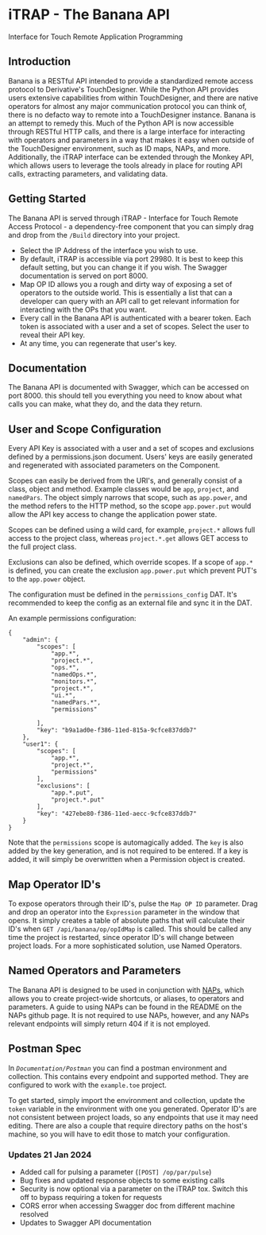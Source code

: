 # iTRAP - The Banana API
 Interface for Touch Remote Application Programming

## Introduction

Banana is a RESTful API intended to provide a standardized remote access protocol to Derivative's TouchDesigner. While the Python API provides users extensive capabilities from within TouchDesigner, and there are native operators for almost any major communication protocol you can think of, there is no defacto way to remote into a TouchDesigner instance. Banana is an attempt to remedy this. Much of the Python API is now accessible through RESTful HTTP calls, and there is a large interface for interacting with operators and parameters in a way that makes it easy when outside of the TouchDesigner environment, such as ID maps, NAPs, and more. Additionally, the iTRAP interface can be extended through the Monkey API, which allows users to leverage the tools already in place for routing API calls, extracting parameters, and validating data.

## Getting Started 
The Banana API is served through iTRAP - Interface for Touch Remote Access Protocol - a dependency-free component that you can simply drag and drop from the `/Build` directory into your project.

- Select the IP Address of the interface you wish to use.
- By default, iTRAP is accessible via port 29980. It is best to keep this default setting, but you can change it if you wish. The Swagger documentation is served on port 8000.
- Map OP ID allows you a rough and dirty way of exposing a set of operators to the outside world. This is essentially a list that can a developer can query with an API call to get relevant information for interacting with the OPs that you want.
- Every call in the Banana API is authenticated with a bearer token. Each token is associated with a user and a set of scopes. Select the user to reveal their API key.
- At any time, you can regenerate that user's key.

## Documentation
The Banana API is documented with Swagger, which can be accessed on port 8000. this should tell you everything you need to know about what calls you can make, what they do, and the data they return.

## User and Scope Configuration
Every API Key is associated with a user and a set of scopes and exclusions defined by a permissions.json document. Users' keys are easily generated and regenerated with associated parameters on the Component.

Scopes can easily be derived from the URI's, and generally consist of a class, object and method. Example classes would be `app`, `project`, and `namedPars`. The object simply narrows that scope, such as `app.power`, and the method refers to the HTTP method, so the scope `app.power.put` would allow the API key access to change the application power state.

Scopes can be defined using a wild card, for example, `project.*` allows full access to the project class, whereas `project.*.get` allows GET access to the full project class.

Exclusions can also be defined, which override scopes. If a scope of `app.*` is defined, you can create the exclusion `app.power.put` which prevent PUT's to the `app.power` object.

The configuration must be defined in the `permissions_config` DAT. It's recommended to keep the config as an external file and sync it in the DAT.

An example permissions configuration:
```
{
	"admin": {
		"scopes": [
			"app.*",
			"project.*",
			"ops.*",
			"namedOps.*",
			"monitors.*",
			"project.*",
			"ui.*",
			"namedPars.*",
			"permissions"

		],
		"key": "b9a1ad0e-f386-11ed-815a-9cfce837ddb7"
	},
	"user1": {
		"scopes": [
			"app.*",
			"project.*",
			"permissions"
		],
		"exclusions": [
			"app.*.put",
			"project.*.put"
		],
		"key": "427ebe80-f386-11ed-aecc-9cfce837ddb7"
	}
}
```

Note that the `permissions` scope is automagically added. The `key` is also added by the key generation, and is not required to be entered. If a key is added, it will simply be overwritten when a Permission object is created.

## Map Operator ID's
To expose operators through their ID's, pulse the `Map OP ID` parameter. Drag and drop an operator into the `Expression` parameter in the window that opens. It simply creates a table of absolute paths that will calculate their ID's when `GET /api/banana/op/opIdMap` is called. This should be called any time the project is restarted, since operator ID's will change between project loads. For a more sophisticated solution, use Named Operators.

## Named Operators and Parameters
The Banana API is designed to be used in conjunction with [NAPs](https://github.com/Ethereotek/NAPs), which allows you to create project-wide shortcuts, or aliases, to operators and parameters. A guide to using NAPs can be found in the README on the NAPs github page. It is not required to use NAPs, however, and any NAPs relevant endpoints will simply return 404 if it is not employed.

## Postman Spec
In *`Documentation/Postman`* you can find a postman environment and collection. This contains every endpoint and supported method. They are configured to work with the `example.toe` project.

To get started, simply import the environment and collection, update the `token` variable in the environment with one you generated. Operator ID's are not consistent between project loads, so any endpoints that use it may need editing. There are also a couple that require directory paths on the host's machine, so you will have to edit those to match your configuration.

### Updates 21 Jan 2024
- Added call for pulsing a parameter (`[POST] /op/par/pulse`)
- Bug fixes and updated response objects to some existing calls
- Security is now optional via a parameter on the iTRAP tox. Switch this off to bypass requiring a token for requests
- CORS error when accessing Swagger doc from different machine resolved
- Updates to Swagger API documentation
